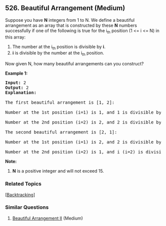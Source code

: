 <!--|This file generated by command(leetcode description); DO NOT EDIT.    |-->
<!--+----------------------------------------------------------------------+-->
<!--|@author    Openset <openset.wang@gmail.com>                           |-->
<!--|@link      https://github.com/openset                                 |-->
<!--|@home      https://github.com/openset/leetcode                        |-->
<!--+----------------------------------------------------------------------+-->

## 526. Beautiful Arrangement (Medium)

<p>
Suppose you have <b>N</b> integers from 1 to N. We define a beautiful arrangement as an array that is constructed by these <b>N</b> numbers successfully if one of the following is true for the i<sub>th</sub> position (1 <= i <= N) in this array:
<ol>
<li>The number at the i<sub>th</sub> position is divisible by <b>i</b>.</li>
<li><b>i</b> is divisible by the number at the i<sub>th</sub> position.</li>
</ol>
</p>

<p>
Now given N, how many beautiful arrangements can you construct?
</p>

<p><b>Example 1:</b><br />
<pre>
<b>Input:</b> 2
<b>Output:</b> 2
<b>Explanation:</b> 
<br/>The first beautiful arrangement is [1, 2]:
<br/>Number at the 1st position (i=1) is 1, and 1 is divisible by i (i=1).
<br/>Number at the 2nd position (i=2) is 2, and 2 is divisible by i (i=2).
<br/>The second beautiful arrangement is [2, 1]:
<br/>Number at the 1st position (i=1) is 2, and 2 is divisible by i (i=1).
<br/>Number at the 2nd position (i=2) is 1, and i (i=2) is divisible by 1.
</pre>
</p>

<p><b>Note:</b><br>
<ol>
<li><b>N</b> is a positive integer and will not exceed 15.</li>
</ol>
</p>

### Related Topics
[[Backtracking](https://github.com/openset/leetcode/tree/master/tag/backtracking/README.md)]

### Similar Questions
  1. [Beautiful Arrangement II](https://github.com/openset/leetcode/tree/master/problems/beautiful-arrangement-ii) (Medium)
